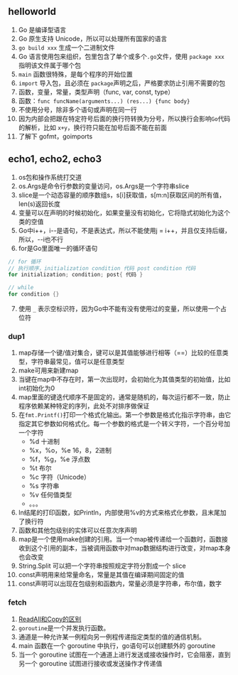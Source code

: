 ## helloworld
1. Go 是编译型语言
2. Go 原生支持 Unicode，所以可以处理所有国家的语言
3. `go build xxx` 生成一个二进制文件
4. Go 语言使用包来组织，包里包含了单个或多个`.go`文件，使用 `package xxx` 指明该文件属于哪个包
5. `main` 函数很特殊，是每个程序的开始位置
6. `import` 导入包，且必须在 `package`声明之后，严格要求防止引用不需要的包
7. 函数，变量，常量，类型声明（func, var, const, type）
8. 函数：`func funcName(arguments...) (res...) {func body}`
9. 不使用分号，除非多个语句或声明在同一行
10. 因为内部会把跟在特定符号后面的换行符转换为分号，所以换行会影响`Go`代码的解析，比如 `x+y`，换行符只能在加号后面不能在前面
11. 了解下 gofmt，goimports

## echo1, echo2, echo3
1. os包和操作系统打交道
2. os.Args是命令行参数的变量访问，os.Args是一个字符串slice
3. slice是一个动态容量的顺序数组s，s[i]获取值，s[m:n]获取区间的所有值，len(s)返回长度
4. 变量可以在声明的时候初始化，如果变量没有初始化，它将隐式初始化为这个类的空值
5. Go中i++，i--是语句，不是表达式，所以不能使用j = i++，并且仅支持后缀，所以，--i也不行
6. for是Go里面唯一的循环语句
```go
// for 循环
// 执行顺序，initialization condition 代码 post condition 代码
for initialization; condition; post{ 代码 }

// while
for condition {}
```
7. 使用 `_` 表示空标识符，因为Go中不能有没有使用过的变量，所以使用一个占位符

### dup1
1. map存储一个键/值对集合，键可以是其值能够进行相等（==）比较的任意类型，字符串最常见，值可以是任意类型
2. make可用来新建map
3. 当键在map中不存在时，第一次出现时，会初始化为其值类型的初始值，比如 int初始化为0
4. map里面的键迭代顺序不是固定的，通常是随机的，每次运行都不一致，防止程序依赖某种特定的序列，此处不对排序做保证
5. 在`fmt.Printf()`打印一个格式化输出。第一个参数是格式化指示字符串，由它指定其它参数如何格式化。每一个参数的格式是一个转义字符，一个百分号加一个字符
   - %d 十进制
   - %x，%o，%e 16，8，2进制
   - %f，%g，%e 浮点数
   - %t 布尔
   - %c 字符（Unicode）
   - %s 字符串
   - %v 任何值类型
   - 。。。
6. ln结尾的打印函数，如Println，内部使用%v的方式来格式化参数，且末尾加了换行符
7. 函数和其他包级别的实体可以任意次序声明
8. map是一个使用make创建的引用。当一个map被传递给一个函数时，函数接收到这个引用的副本，当被调用函数中对map数据结构进行改变，对map本身也会改变
9. String.Split 可以把一个字符串按照规定字符分割成一个 slice
10. const声明用来给常量命名，常量是其值在编译期间固定的值
11. const声明可以出现在包级别和函数内，常量必须是字符串，布尔值，数字

### fetch
1. [ReadAll和Copy的区别](https://juejin.cn/spost/7300812626278563859)
2. `goroutine`是一个并发执行函数。
3. 通道是一种允许某一例程向另一例程传递指定类型的值的通信机制。
4. main 函数在一个 goroutine 中执行，go语句可以创建额外的 goroutine
5. 当一个 goroutine 试图在一个通道上进行发送或接收操作时，它会阻塞，直到另一个 goroutine 试图进行接收或发送操作才传递值